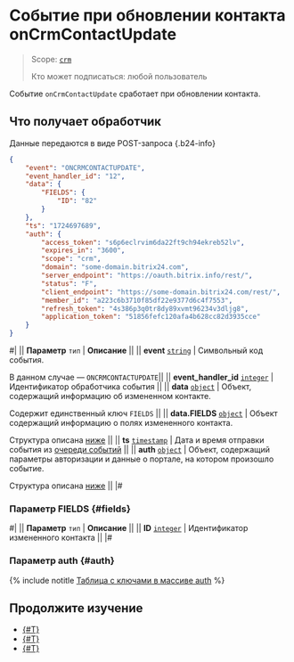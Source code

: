 # Событие при обновлении контакта onCrmContactUpdate

> Scope: [`crm`](../../../scopes/permissions.md)
> 
> Кто может подписаться: любой пользователь

Событие `onCrmContactUpdate` сработает при обновлении контакта.

## Что получает обработчик

Данные передаются в виде POST-запроса {.b24-info}

```json
{
    "event": "ONCRMCONTACTUPDATE",
    "event_handler_id": "12",
    "data": {
        "FIELDS": {
            "ID": "82"
        }
    },
    "ts": "1724697689",
    "auth": {
        "access_token": "s6p6eclrvim6da22ft9ch94ekreb52lv",
        "expires_in": "3600",
        "scope": "crm",
        "domain": "some-domain.bitrix24.com",
        "server_endpoint": "https://oauth.bitrix.info/rest/",
        "status": "F",
        "client_endpoint": "https://some-domain.bitrix24.com/rest/",
        "member_id": "a223c6b3710f85df22e9377d6c4f7553",
        "refresh_token": "4s386p3q0tr8dy89xvmt96234v3dljg8",
        "application_token": "51856fefc120afa4b628cc82d3935cce"
    }
}
```

#|
|| **Параметр**
`тип` | **Описание** ||
|| **event**
[`string`](../../../data-types.md) | Символьный код события.

В данном случае — `ONCRMCONTACTUPDATE`||
|| **event_handler_id**
[`integer`](../../../data-types.md) | Идентификатор обработчика события ||
|| **data**
[`object`](../../../data-types.md) | Объект, содержащий информацию об измененном контакте.

Содержит единственный ключ `FIELDS` ||
|| **data.FIELDS**
[`object`](../../../data-types.md) | Объект содержащий информацию о полях измененного контакта.

Структура описана [ниже](#fields) ||
|| **ts**
[`timestamp`](../../../data-types.md) | Дата и время отправки события из [очереди событий](../../../events/index.md) ||
|| **auth**
[`object`](../../../data-types.md) | Объект, содержащий параметры авторизации и данные о портале, на котором произошло событие.

Структура описана [ниже](#auth) ||
|#

### Параметр FIELDS {#fields}

#|
|| **Параметр**
`тип` | **Описание** ||
|| **ID**
[`integer`](../../../data-types.md) | Идентификатор измененного контакта ||
|#

### Параметр auth {#auth}

{% include notitle [Таблица с ключами в массиве auth](../../../../_includes/auth-params-in-events.md) %}

## Продолжите изучение

- [{#T}](./index.md)
- [{#T}](./on-crm-contact-add.md)
- [{#T}](./on-crm-contact-delete.md)
